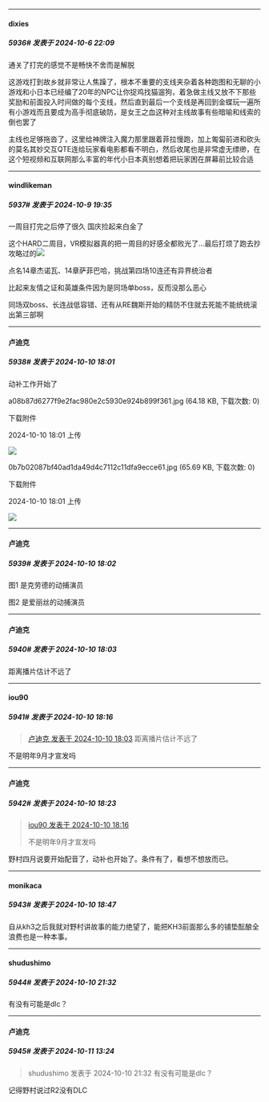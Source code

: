 ﻿
*****

####  dixies  
##### 5936#       发表于 2024-10-6 22:09

通关了打完的感觉不是畅快不舍而是解脱

这游戏打到故乡就非常让人焦躁了，根本不重要的支线夹杂着各种跑图和无聊的小游戏和小日本已经编了20年的NPC让你捉鸡找猫遛狗，着急做主线又放不下那些奖励和前面投入时间做的每个支线，然后直到最后一个支线是再回到金蝶玩一遍所有小游戏而且要成为高手彻底破防，是女王之血这种对主线故事有些暗喻和线索的倒也罢了

主线也足够拖沓了，这里给神牌注入魔力那里跟着菲拉慢跑，加上匍匐前进和砍头的莫名其妙交互QTE连给玩家看电影都看不明白，然后收尾也是非常虚无缥缈，在这个短视频和互联网那么丰富的年代小日本真别想着把玩家困在屏幕前比较合适


*****

####  windlikeman  
##### 5937#       发表于 2024-10-9 19:35

一周目打完之后停了很久 国庆捡起来白金了

这个HARD二周目，VR模拟器真的把一周目的好感全都败光了...最后打烦了跑去抄攻略过的<img src="https://static.saraba1st.com/image/smiley/face2017/124.png" referrerpolicy="no-referrer">

点名14章杰诺瓦、14章萨菲巴哈，挑战第四场10连还有异界统治者

比起来友情之证和英雄条件因为是同场单boss，反而没那么恶心

同场双boss、长连战低容错、还有从RE魏斯开始的精防不住就去死能不能统统滚出第三部啊


*****

####  卢迪克  
##### 5938#       发表于 2024-10-10 18:01

动补工作开始了

a08b87d6277f9e2fac980e2c5930e924b899f361.jpg
(64.18 KB, 下载次数: 0)

下载附件

2024-10-10 18:01 上传

<img src="https://img.saraba1st.com/forum/202410/10/180127ztb11h9ziyuy9wb9.jpg" referrerpolicy="no-referrer">

0b7b02087bf40ad1da49d4c7112c11dfa9ecce61.jpg
(65.69 KB, 下载次数: 0)

下载附件

2024-10-10 18:01 上传

<img src="https://img.saraba1st.com/forum/202410/10/180130mw0y0xqr2o2c5m2j.jpg" referrerpolicy="no-referrer">

*****

####  卢迪克  
##### 5939#       发表于 2024-10-10 18:02

图1 是克劳德的动捕演员

图2 是爱丽丝的动捕演员

*****

####  卢迪克  
##### 5940#       发表于 2024-10-10 18:03

距离播片估计不远了


*****

####  iou90  
##### 5941#       发表于 2024-10-10 18:16

<blockquote><a href="httphttps://bbs.saraba1st.com/2b/forum.php?mod=redirect&amp;goto=findpost&amp;pid=66418196&amp;ptid=2076255" target="_blank">卢迪克 发表于 2024-10-10 18:03</a>
距离播片估计不远了</blockquote>
不是明年9月才宣发吗


*****

####  卢迪克  
##### 5942#       发表于 2024-10-10 18:23

<blockquote><a href="httphttps://bbs.saraba1st.com/2b/forum.php?mod=redirect&amp;goto=findpost&amp;pid=66418314&amp;ptid=2076255" target="_blank">iou90 发表于 2024-10-10 18:16</a>

不是明年9月才宣发吗</blockquote>
野村四月说要开始配音了，动补也开始了。条件有了，看想不想放而已。


*****

####  monikaca  
##### 5943#       发表于 2024-10-10 18:47

自从kh3之后我就对野村讲故事的能力绝望了，能把KH3前面那么多的铺垫酝酿全浪费也是一种本事。


*****

####  shudushimo  
##### 5944#       发表于 2024-10-10 21:32

有没有可能是dlc？


*****

####  卢迪克  
##### 5945#       发表于 2024-10-11 13:24

<blockquote>shudushimo 发表于 2024-10-10 21:32
有没有可能是dlc？</blockquote>
记得野村说过R2没有DLC

